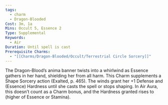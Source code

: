 ```yaml
---
tags:
  - charm
  - Dragon-Blooded
Cost: 3m, 1a
Mins: Occult 5, Essence 2
Type: Supplemental
Keywords:
  - Air
Duration: Until spell is cast
Prerequisite Charms:
  - "[[Charms/Dragon-Blooded/Occult/Terrestrial Circle Sorcery]]"
---
```

The Dragon-Blood’s anima banner twists into a whirlwind as Essence gathers in her hand, shielding her from all harm. This Charm supplements a Shape Sorcery action (Exalted, p. 465). The winds grant her +1 Defense and (Essence) Hardness until she casts the spell or stops shaping. In Air Aura, this doesn’t count as a Charm bonus, and the Hardness granted rises to (higher of Essence or Stamina).
